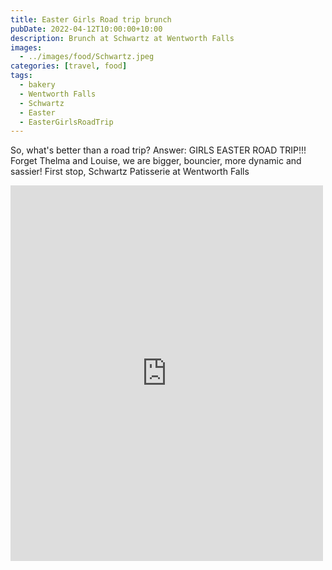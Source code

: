 ```yaml
---
title: Easter Girls Road trip brunch
pubDate: 2022-04-12T10:00:00+10:00
description: Brunch at Schwartz at Wentworth Falls
images:
  - ../images/food/Schwartz.jpeg
categories: [travel, food]
tags:
  - bakery
  - Wentworth Falls
  - Schwartz
  - Easter
  - EasterGirlsRoadTrip
---
```


So, what's better than a road trip? Answer: GIRLS EASTER ROAD TRIP!!! Forget Thelma and Louise, we are bigger, bouncier, more dynamic and sassier! First stop, Schwartz Patisserie at Wentworth Falls

<iframe src="https://www.facebook.com/plugins/post.php?href=https%3A%2F%2Fwww.facebook.com%2Fchris1.tham%2Fposts%2Fpfbid02Kde9LgwzGZ7JESGDUTJraZJQenQzUs1Ywyk4o3vJiVf1QRA5sNoisBXg2npXLeHfl&show_text=true&width=500" width="500" height="601" style="border:none;overflow:hidden" scrolling="no" frameborder="0" allowfullscreen="true" allow="autoplay; clipboard-write; encrypted-media; picture-in-picture; web-share"></iframe>
